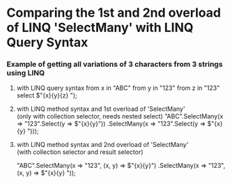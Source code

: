 # Comparing the 1st and 2nd overload of LINQ 'SelectMany' with LINQ Query Syntax

### Example of getting all variations of 3 characters from 3 strings using LINQ

1. with LINQ query syntax
    from x in "ABC"
    from y in "123"
    from z in "123"
    select $"{x}{y}{z} ");

2. with LINQ method syntax and 1st overload of 'SelectMany'<br>
(only with collection selector, needs nested select)
    "ABC".SelectMany(x => "123".Select(y => $"{x}{y}"))
    .SelectMany(x => "123".Select(y => $"{x}{y} ")));

3. with LINQ method syntax and 2nd overload of 'SelectMany'<br>
(with collection selector and result selector)

    "ABC".SelectMany(x => "123", (x, y) => $"{x}{y}")
    .SelectMany(x => "123", (x, y) => $"{x}{y} "));
